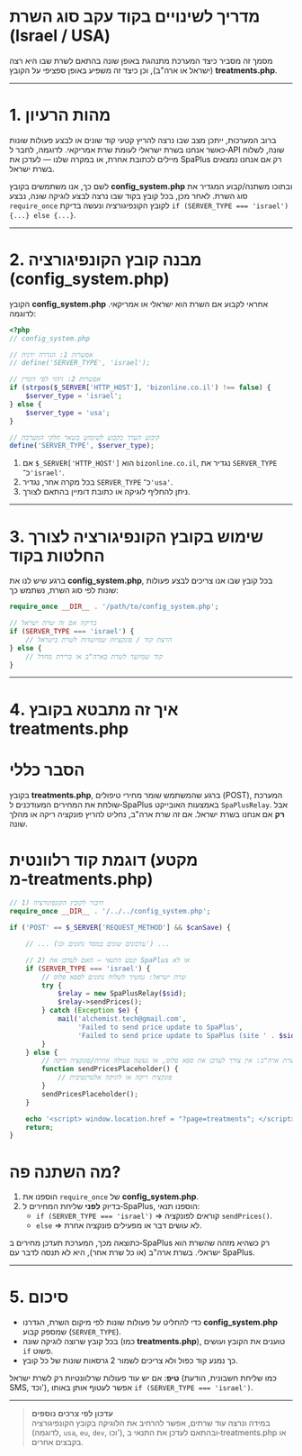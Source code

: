 # מדריך לשינויים בקוד עקב סוג השרת (Israel / USA)

מסמך זה מסביר כיצד המערכת מתנהגת באופן שונה בהתאם לשרת שבו היא רצה (ישראל או ארה"ב), וכן כיצד זה משפיע באופן ספציפי על הקובץ **treatments.php**.

---

# 1. מהות הרעיון

ברוב המערכות, ייתכן מצב שבו נרצה להריץ קטעי קוד שונים או לבצע פעולות שונות כאשר אנחנו בשרת ישראלי לעומת שרת אמריקאי. לדוגמה, לחבר ל‑API שונה, לשלוח מיילים לכתובת אחרת, או במקרה שלנו — לעדכן את SpaPlus רק אם אנחנו נמצאים בשרת ישראל.

לשם כך, אנו משתמשים בקובץ **config_system.php** ובתוכו משתנה/קבוע המגדיר את סוג השרת. לאחר מכן, בכל קובץ בקוד שבו נרצה לבצע לוגיקה שונה, נבצע `require_once` לקובץ הקונפיגורציה ונעשה בדיקת `if (SERVER_TYPE === 'israel') {...} else {...}`.

---

# 2. מבנה קובץ הקונפיגורציה (config_system.php)

הקובץ **config_system.php** אחראי לקבוע אם השרת הוא ישראלי או אמריקאי. לדוגמה:

```php
<?php
// config_system.php

// אפשרות 1: הגדרה ידנית
// define('SERVER_TYPE', 'israel');

// אפשרות 2: זיהוי לפי דומיין
if (strpos($_SERVER['HTTP_HOST'], 'bizonline.co.il') !== false) {
    $server_type = 'israel';
} else {
    $server_type = 'usa';
}

// קיבוע הערך כקבוע לשימוש בשאר חלקי המערכת
define('SERVER_TYPE', $server_type);
```

1. אם `$_SERVER['HTTP_HOST']` הוא `bizonline.co.il`, נגדיר את `SERVER_TYPE` כ־`'israel'`.  
2. בכל מקרה אחר, נגדיר `SERVER_TYPE` כ־`'usa'`.  
3. ניתן להחליף לוגיקה או כתובת דומיין בהתאם לצורך.

---

# 3. שימוש בקובץ הקונפיגורציה לצורך החלטות בקוד

ברגע שיש לנו את **config_system.php**, בכל קובץ שבו אנו צריכים לבצע פעולות שונות לפי סוג השרת, נשתמש כך:

```php
require_once __DIR__ . '/path/to/config_system.php';

// בדיקה אם זה שרת ישראל
if (SERVER_TYPE === 'israel') {
    // הרצת קוד / פונקציות שמיועדות לשרת בישראל
} else {
    // קוד שמיועד לשרת בארה"ב או ברירת מחדל
}
```

---

# 4. איך זה מתבטא בקובץ treatments.php

# הסבר כללי
בקובץ **treatments.php**, ברגע שהמשתמש שומר מחירי טיפולים (POST), המערכת שולחת את המחירים המעודכנים ל‑SpaPlus באמצעות האובייקט `SpaPlusRelay`. אבל **רק** אם אנחנו בשרת ישראל. אם זה שרת ארה"ב, נחליט להריץ פונקציה ריקה או מהלך שונה.

# דוגמת קוד רלוונטית (מקטע מ‑treatments.php)

```php
// 1) חיבור לקובץ הקונפיגורציה
require_once __DIR__ . '/../../config_system.php';

if ('POST' == $_SERVER['REQUEST_METHOD'] && $canSave) {

    // ... (עדכונים שונים במסד נתונים וכו') ...

    // 2) קטע התנאי – האם לעדכן את SpaPlus או לא
    if (SERVER_TYPE === 'israel') {
        // שרת ישראל: נמשיך לשלוח נתונים לספא פלוס
        try {
            $relay = new SpaPlusRelay($sid);
            $relay->sendPrices();
        } catch (Exception $e) {
            mail('alchemist.tech@gmail.com',
                 'Failed to send price update to SpaPlus',
                 'Failed to send price update to SpaPlus (site ' . $sid . '): ' . $e->getMessage());
        }
    } else {
        // שרת ארה"ב: אין צורך לעדכן את ספא פלוס, או נעשה פעולה אחרת/פונקציה ריקה
        function sendPricesPlaceholder() {
            // פונקציה ריקה או לוגיקה אלטרנטיבית
        }
        sendPricesPlaceholder();
    }

    echo '<script> window.location.href = "?page=treatments"; </script>';
    return;
}
```

# מה השתנה פה?
1. הוספנו את `require_once` של **config_system.php**.  
2. בדיוק **לפני** שליחת המחירים ל‑SpaPlus, הוספנו תנאי:  
   - `if (SERVER_TYPE === 'israel')` => קוראים לפונקציה `sendPrices()`.  
   - `else` => לא עושים דבר או מפעילים פונקציה אחרת.

כתוצאה מכך, המערכת תעדכן מחירים ב‑SpaPlus רק כשהיא מזהה שהשרת הוא ישראלי. בשרת ארה"ב (או כל שרת אחר), היא לא תנסה לדבר עם SpaPlus.

---

# 5. סיכום

- כדי להחליט על פעולות שונות לפי מיקום השרת, הגדרנו **config_system.php** שמספק קבוע (`SERVER_TYPE`).  
- בכל קובץ שרוצה לוגיקה שונה (כמו **treatments.php**), טוענים את הקובץ ועושים `if` פשוט.  
- כך נמנע קוד כפול ולא צריכים לשמור 2 גרסאות שונות של כל קובץ.

**טיפ**: אם יש עוד פעולות שרלוונטיות רק לשרת ישראל (כמו שליחת חשבונית, הודעת SMS, וכד'), אפשר לעטוף אותן באותו `if (SERVER_TYPE === 'israel')`.

---

> **עדכון לפי צרכים נוספים**  
> במידה ונרצה עוד שרתים, אפשר להרחיב את הלוגיקה בקובץ הקונפיגורציה (לדוגמה, `usa`, `eu`, `dev`, וכו'), ובהתאם לעדכן את התנאי ב‑treatments.php או בקבצים אחרים.
```

